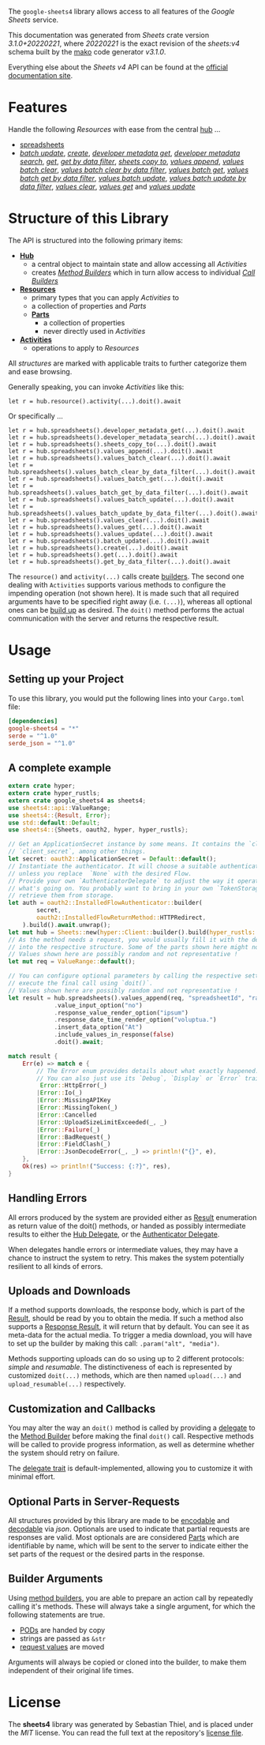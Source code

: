 <!---
DO NOT EDIT !
This file was generated automatically from 'src/mako/api/README.md.mako'
DO NOT EDIT !
-->
The `google-sheets4` library allows access to all features of the *Google Sheets* service.

This documentation was generated from *Sheets* crate version *3.1.0+20220221*, where *20220221* is the exact revision of the *sheets:v4* schema built by the [mako](http://www.makotemplates.org/) code generator *v3.1.0*.

Everything else about the *Sheets* *v4* API can be found at the
[official documentation site](https://developers.google.com/sheets/).
# Features

Handle the following *Resources* with ease from the central [hub](https://docs.rs/google-sheets4/3.1.0+20220221/google_sheets4/Sheets) ... 

* [spreadsheets](https://docs.rs/google-sheets4/3.1.0+20220221/google_sheets4/api::Spreadsheet)
 * [*batch update*](https://docs.rs/google-sheets4/3.1.0+20220221/google_sheets4/api::SpreadsheetBatchUpdateCall), [*create*](https://docs.rs/google-sheets4/3.1.0+20220221/google_sheets4/api::SpreadsheetCreateCall), [*developer metadata get*](https://docs.rs/google-sheets4/3.1.0+20220221/google_sheets4/api::SpreadsheetDeveloperMetadataGetCall), [*developer metadata search*](https://docs.rs/google-sheets4/3.1.0+20220221/google_sheets4/api::SpreadsheetDeveloperMetadataSearchCall), [*get*](https://docs.rs/google-sheets4/3.1.0+20220221/google_sheets4/api::SpreadsheetGetCall), [*get by data filter*](https://docs.rs/google-sheets4/3.1.0+20220221/google_sheets4/api::SpreadsheetGetByDataFilterCall), [*sheets copy to*](https://docs.rs/google-sheets4/3.1.0+20220221/google_sheets4/api::SpreadsheetSheetCopyToCall), [*values append*](https://docs.rs/google-sheets4/3.1.0+20220221/google_sheets4/api::SpreadsheetValueAppendCall), [*values batch clear*](https://docs.rs/google-sheets4/3.1.0+20220221/google_sheets4/api::SpreadsheetValueBatchClearCall), [*values batch clear by data filter*](https://docs.rs/google-sheets4/3.1.0+20220221/google_sheets4/api::SpreadsheetValueBatchClearByDataFilterCall), [*values batch get*](https://docs.rs/google-sheets4/3.1.0+20220221/google_sheets4/api::SpreadsheetValueBatchGetCall), [*values batch get by data filter*](https://docs.rs/google-sheets4/3.1.0+20220221/google_sheets4/api::SpreadsheetValueBatchGetByDataFilterCall), [*values batch update*](https://docs.rs/google-sheets4/3.1.0+20220221/google_sheets4/api::SpreadsheetValueBatchUpdateCall), [*values batch update by data filter*](https://docs.rs/google-sheets4/3.1.0+20220221/google_sheets4/api::SpreadsheetValueBatchUpdateByDataFilterCall), [*values clear*](https://docs.rs/google-sheets4/3.1.0+20220221/google_sheets4/api::SpreadsheetValueClearCall), [*values get*](https://docs.rs/google-sheets4/3.1.0+20220221/google_sheets4/api::SpreadsheetValueGetCall) and [*values update*](https://docs.rs/google-sheets4/3.1.0+20220221/google_sheets4/api::SpreadsheetValueUpdateCall)




# Structure of this Library

The API is structured into the following primary items:

* **[Hub](https://docs.rs/google-sheets4/3.1.0+20220221/google_sheets4/Sheets)**
    * a central object to maintain state and allow accessing all *Activities*
    * creates [*Method Builders*](https://docs.rs/google-sheets4/3.1.0+20220221/google_sheets4/client::MethodsBuilder) which in turn
      allow access to individual [*Call Builders*](https://docs.rs/google-sheets4/3.1.0+20220221/google_sheets4/client::CallBuilder)
* **[Resources](https://docs.rs/google-sheets4/3.1.0+20220221/google_sheets4/client::Resource)**
    * primary types that you can apply *Activities* to
    * a collection of properties and *Parts*
    * **[Parts](https://docs.rs/google-sheets4/3.1.0+20220221/google_sheets4/client::Part)**
        * a collection of properties
        * never directly used in *Activities*
* **[Activities](https://docs.rs/google-sheets4/3.1.0+20220221/google_sheets4/client::CallBuilder)**
    * operations to apply to *Resources*

All *structures* are marked with applicable traits to further categorize them and ease browsing.

Generally speaking, you can invoke *Activities* like this:

```Rust,ignore
let r = hub.resource().activity(...).doit().await
```

Or specifically ...

```ignore
let r = hub.spreadsheets().developer_metadata_get(...).doit().await
let r = hub.spreadsheets().developer_metadata_search(...).doit().await
let r = hub.spreadsheets().sheets_copy_to(...).doit().await
let r = hub.spreadsheets().values_append(...).doit().await
let r = hub.spreadsheets().values_batch_clear(...).doit().await
let r = hub.spreadsheets().values_batch_clear_by_data_filter(...).doit().await
let r = hub.spreadsheets().values_batch_get(...).doit().await
let r = hub.spreadsheets().values_batch_get_by_data_filter(...).doit().await
let r = hub.spreadsheets().values_batch_update(...).doit().await
let r = hub.spreadsheets().values_batch_update_by_data_filter(...).doit().await
let r = hub.spreadsheets().values_clear(...).doit().await
let r = hub.spreadsheets().values_get(...).doit().await
let r = hub.spreadsheets().values_update(...).doit().await
let r = hub.spreadsheets().batch_update(...).doit().await
let r = hub.spreadsheets().create(...).doit().await
let r = hub.spreadsheets().get(...).doit().await
let r = hub.spreadsheets().get_by_data_filter(...).doit().await
```

The `resource()` and `activity(...)` calls create [builders][builder-pattern]. The second one dealing with `Activities` 
supports various methods to configure the impending operation (not shown here). It is made such that all required arguments have to be 
specified right away (i.e. `(...)`), whereas all optional ones can be [build up][builder-pattern] as desired.
The `doit()` method performs the actual communication with the server and returns the respective result.

# Usage

## Setting up your Project

To use this library, you would put the following lines into your `Cargo.toml` file:

```toml
[dependencies]
google-sheets4 = "*"
serde = "^1.0"
serde_json = "^1.0"
```

## A complete example

```Rust
extern crate hyper;
extern crate hyper_rustls;
extern crate google_sheets4 as sheets4;
use sheets4::api::ValueRange;
use sheets4::{Result, Error};
use std::default::Default;
use sheets4::{Sheets, oauth2, hyper, hyper_rustls};

// Get an ApplicationSecret instance by some means. It contains the `client_id` and 
// `client_secret`, among other things.
let secret: oauth2::ApplicationSecret = Default::default();
// Instantiate the authenticator. It will choose a suitable authentication flow for you, 
// unless you replace  `None` with the desired Flow.
// Provide your own `AuthenticatorDelegate` to adjust the way it operates and get feedback about 
// what's going on. You probably want to bring in your own `TokenStorage` to persist tokens and
// retrieve them from storage.
let auth = oauth2::InstalledFlowAuthenticator::builder(
        secret,
        oauth2::InstalledFlowReturnMethod::HTTPRedirect,
    ).build().await.unwrap();
let mut hub = Sheets::new(hyper::Client::builder().build(hyper_rustls::HttpsConnector::with_native_roots().https_or_http().enable_http1().enable_http2().build()), auth);
// As the method needs a request, you would usually fill it with the desired information
// into the respective structure. Some of the parts shown here might not be applicable !
// Values shown here are possibly random and not representative !
let mut req = ValueRange::default();

// You can configure optional parameters by calling the respective setters at will, and
// execute the final call using `doit()`.
// Values shown here are possibly random and not representative !
let result = hub.spreadsheets().values_append(req, "spreadsheetId", "range")
             .value_input_option("no")
             .response_value_render_option("ipsum")
             .response_date_time_render_option("voluptua.")
             .insert_data_option("At")
             .include_values_in_response(false)
             .doit().await;

match result {
    Err(e) => match e {
        // The Error enum provides details about what exactly happened.
        // You can also just use its `Debug`, `Display` or `Error` traits
         Error::HttpError(_)
        |Error::Io(_)
        |Error::MissingAPIKey
        |Error::MissingToken(_)
        |Error::Cancelled
        |Error::UploadSizeLimitExceeded(_, _)
        |Error::Failure(_)
        |Error::BadRequest(_)
        |Error::FieldClash(_)
        |Error::JsonDecodeError(_, _) => println!("{}", e),
    },
    Ok(res) => println!("Success: {:?}", res),
}

```
## Handling Errors

All errors produced by the system are provided either as [Result](https://docs.rs/google-sheets4/3.1.0+20220221/google_sheets4/client::Result) enumeration as return value of
the doit() methods, or handed as possibly intermediate results to either the 
[Hub Delegate](https://docs.rs/google-sheets4/3.1.0+20220221/google_sheets4/client::Delegate), or the [Authenticator Delegate](https://docs.rs/yup-oauth2/*/yup_oauth2/trait.AuthenticatorDelegate.html).

When delegates handle errors or intermediate values, they may have a chance to instruct the system to retry. This 
makes the system potentially resilient to all kinds of errors.

## Uploads and Downloads
If a method supports downloads, the response body, which is part of the [Result](https://docs.rs/google-sheets4/3.1.0+20220221/google_sheets4/client::Result), should be
read by you to obtain the media.
If such a method also supports a [Response Result](https://docs.rs/google-sheets4/3.1.0+20220221/google_sheets4/client::ResponseResult), it will return that by default.
You can see it as meta-data for the actual media. To trigger a media download, you will have to set up the builder by making
this call: `.param("alt", "media")`.

Methods supporting uploads can do so using up to 2 different protocols: 
*simple* and *resumable*. The distinctiveness of each is represented by customized 
`doit(...)` methods, which are then named `upload(...)` and `upload_resumable(...)` respectively.

## Customization and Callbacks

You may alter the way an `doit()` method is called by providing a [delegate](https://docs.rs/google-sheets4/3.1.0+20220221/google_sheets4/client::Delegate) to the 
[Method Builder](https://docs.rs/google-sheets4/3.1.0+20220221/google_sheets4/client::CallBuilder) before making the final `doit()` call. 
Respective methods will be called to provide progress information, as well as determine whether the system should 
retry on failure.

The [delegate trait](https://docs.rs/google-sheets4/3.1.0+20220221/google_sheets4/client::Delegate) is default-implemented, allowing you to customize it with minimal effort.

## Optional Parts in Server-Requests

All structures provided by this library are made to be [encodable](https://docs.rs/google-sheets4/3.1.0+20220221/google_sheets4/client::RequestValue) and 
[decodable](https://docs.rs/google-sheets4/3.1.0+20220221/google_sheets4/client::ResponseResult) via *json*. Optionals are used to indicate that partial requests are responses 
are valid.
Most optionals are are considered [Parts](https://docs.rs/google-sheets4/3.1.0+20220221/google_sheets4/client::Part) which are identifiable by name, which will be sent to 
the server to indicate either the set parts of the request or the desired parts in the response.

## Builder Arguments

Using [method builders](https://docs.rs/google-sheets4/3.1.0+20220221/google_sheets4/client::CallBuilder), you are able to prepare an action call by repeatedly calling it's methods.
These will always take a single argument, for which the following statements are true.

* [PODs][wiki-pod] are handed by copy
* strings are passed as `&str`
* [request values](https://docs.rs/google-sheets4/3.1.0+20220221/google_sheets4/client::RequestValue) are moved

Arguments will always be copied or cloned into the builder, to make them independent of their original life times.

[wiki-pod]: http://en.wikipedia.org/wiki/Plain_old_data_structure
[builder-pattern]: http://en.wikipedia.org/wiki/Builder_pattern
[google-go-api]: https://github.com/google/google-api-go-client

# License
The **sheets4** library was generated by Sebastian Thiel, and is placed 
under the *MIT* license.
You can read the full text at the repository's [license file][repo-license].

[repo-license]: https://github.com/Byron/google-apis-rsblob/main/LICENSE.md
